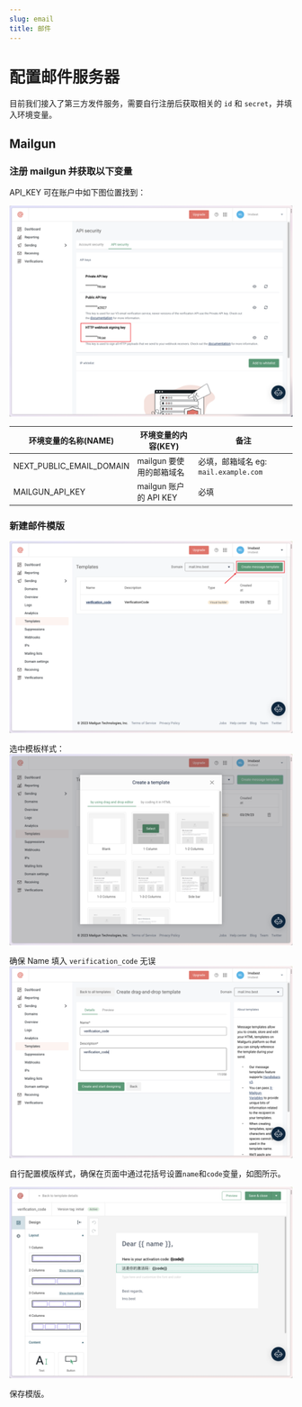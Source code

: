 ```yaml
---
slug: email
title: 邮件
---
```


# 配置邮件服务器

目前我们接入了第三方发件服务，需要自行注册后获取相关的 `id` 和 `secret`，并填入环境变量。

## Mailgun

### 注册 mailgun 并获取以下变量

API_KEY 可在账户中如下图位置找到：

![](img/mailgun-07.png)

| 环境变量的名称(NAME)            | 环境变量的内容(KEY)        | 备注                             |
|--------------------------|---------------------|--------------------------------|
| NEXT_PUBLIC_EMAIL_DOMAIN | mailgun 要使用的邮箱域名    | 必填，邮箱域名 eg: `mail.example.com` |
| MAILGUN_API_KEY          | mailgun 账户的 API KEY | 必填                             |

### 新建邮件模版

![](img/mailgun-03.png)

选中模板样式：
![](img/mailgun-04.png)

确保 Name 填入 `verification_code` 无误
![](img/mailgun-05.png)

自行配置模版样式，确保在页面中通过花括号设置`name`和`code`变量，如图所示。

![](img/mailgun-06.png)

保存模版。
